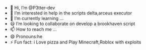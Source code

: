 - 👋 Hi, I’m @P3tter-dev
- 👀 I’m interested in help in the scripts delta,arceus executor
- 🌱 I’m currently learning ...
- 😃 I’m looking to collaborate on develop a brookhaven script 
- 📫 How to reach me ...
- 😄 Pronouns:he 
- ⚡ Fun fact: i Love pizza and Play Minecraft,Roblox with exploits

<!---
P3tter-dev/P3tter-dev is a ✨ special ✨ repository because its `README.md` (this file) appears on your GitHub profile.
You can click the Preview link to take a look at your changes.
--->
